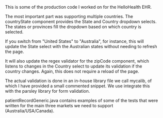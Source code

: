 This is some of the production code I worked on for the HelloHealth EHR.

The most important part was supporting multiple countries. The countryState component provides the State and Country dropdown selects. The states or provinces fill the dropdown based on which country is selected.

If you switch from "United States" to "Australia", for instance, this will update the State select with the Australian states without needing to refresh the page.

It will also update the regex validator for the zipCode component, which listens to changes in the Country select to update its validation if the country changes. Again, this does not require a reload of the page.

The actual validation is done in an in-house library file we call mycalib, of which I have provided a small commented snippet. We use integrate this with the parsley library for form validation.

patientRecordGeneric.java contains examples of some of the tests that were written for the main three markets we need to support (Australia/USA/Canada).